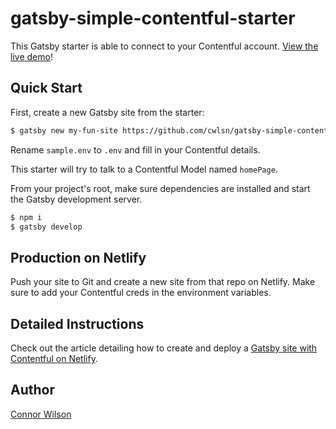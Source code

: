 # gatsby-simple-contentful-starter

This Gatsby starter is able to connect to your Contentful account. [View the live demo](https://gatsby-simple-contentful-starter.netlify.com/)!

## Quick Start

First, create a new Gatsby site from the starter:

```bash
$ gatsby new my-fun-site https://github.com/cwlsn/gatsby-simple-contentful-starter
```

Rename `sample.env` to `.env` and fill in your Contentful details.

This starter will try to talk to a Contentful Model named `homePage`.

From your project's root, make sure dependencies are installed and start the Gatsby development server.

```bash
$ npm i
$ gatsby develop
```

## Production on Netlify

Push your site to Git and create a new site from that repo on Netlify. Make sure to add your Contentful creds in the environment variables.

## Detailed Instructions

Check out the article detailing how to create and deploy a [Gatsby site with Contentful on Netlify](https://medium.com/@cwlsn/jamstack-basics-how-to-create-a-gatsby-starter-with-contentful-and-deploy-to-netlify-846354cc74bc).

## Author

[Connor Wilson](https://cwlsn.com)

